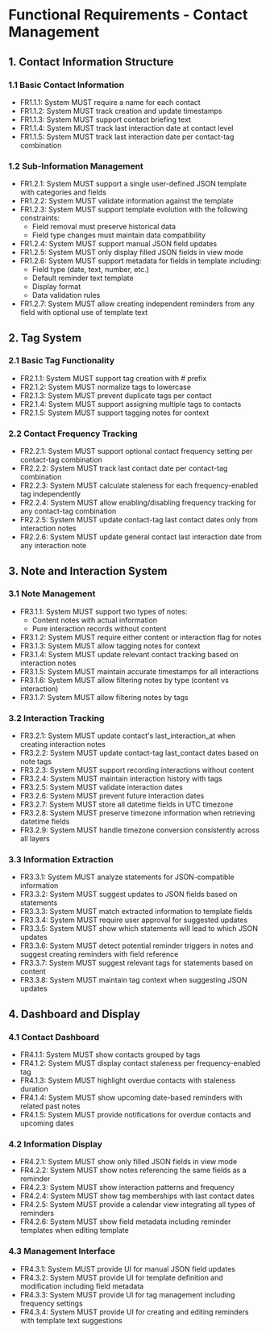 # Functional Requirements - Contact Management

## 1. Contact Information Structure

### 1.1 Basic Contact Information
- FR1.1.1: System MUST require a name for each contact
- FR1.1.2: System MUST track creation and update timestamps
- FR1.1.3: System MUST support contact briefing text
- FR1.1.4: System MUST track last interaction date at contact level
- FR1.1.5: System MUST track last interaction date per contact-tag combination

### 1.2 Sub-Information Management
- FR1.2.1: System MUST support a single user-defined JSON template with categories and fields
- FR1.2.2: System MUST validate information against the template
- FR1.2.3: System MUST support template evolution with the following constraints:
  - Field removal must preserve historical data
  - Field type changes must maintain data compatibility
- FR1.2.4: System MUST support manual JSON field updates
- FR1.2.5: System MUST only display filled JSON fields in view mode
- FR1.2.6: System MUST support metadata for fields in template including:
  - Field type (date, text, number, etc.)
  - Default reminder text template
  - Display format
  - Data validation rules
- FR1.2.7: System MUST allow creating independent reminders from any field with optional use of template text

## 2. Tag System

### 2.1 Basic Tag Functionality
- FR2.1.1: System MUST support tag creation with # prefix
- FR2.1.2: System MUST normalize tags to lowercase
- FR2.1.3: System MUST prevent duplicate tags per contact
- FR2.1.4: System MUST support assigning multiple tags to contacts
- FR2.1.5: System MUST support tagging notes for context

### 2.2 Contact Frequency Tracking
- FR2.2.1: System MUST support optional contact frequency setting per contact-tag combination
- FR2.2.2: System MUST track last contact date per contact-tag combination
- FR2.2.3: System MUST calculate staleness for each frequency-enabled tag independently
- FR2.2.4: System MUST allow enabling/disabling frequency tracking for any contact-tag combination
- FR2.2.5: System MUST update contact-tag last contact dates only from interaction notes
- FR2.2.6: System MUST update general contact last interaction date from any interaction note

## 3. Note and Interaction System

### 3.1 Note Management
- FR3.1.1: System MUST support two types of notes:
  - Content notes with actual information
  - Pure interaction records without content
- FR3.1.2: System MUST require either content or interaction flag for notes
- FR3.1.3: System MUST allow tagging notes for context
- FR3.1.4: System MUST update relevant contact tracking based on interaction notes
- FR3.1.5: System MUST maintain accurate timestamps for all interactions
- FR3.1.6: System MUST allow filtering notes by type (content vs interaction)
- FR3.1.7: System MUST allow filtering notes by tags

### 3.2 Interaction Tracking
- FR3.2.1: System MUST update contact's last_interaction_at when creating interaction notes
- FR3.2.2: System MUST update contact-tag last_contact dates based on note tags
- FR3.2.3: System MUST support recording interactions without content
- FR3.2.4: System MUST maintain interaction history with tags
- FR3.2.5: System MUST validate interaction dates
- FR3.2.6: System MUST prevent future interaction dates
- FR3.2.7: System MUST store all datetime fields in UTC timezone
- FR3.2.8: System MUST preserve timezone information when retrieving datetime fields
- FR3.2.9: System MUST handle timezone conversion consistently across all layers

### 3.3 Information Extraction
- FR3.3.1: System MUST analyze statements for JSON-compatible information
- FR3.3.2: System MUST suggest updates to JSON fields based on statements
- FR3.3.3: System MUST match extracted information to template fields
- FR3.3.4: System MUST require user approval for suggested updates
- FR3.3.5: System MUST show which statements will lead to which JSON updates
- FR3.3.6: System MUST detect potential reminder triggers in notes and suggest creating reminders with field reference
- FR3.3.7: System MUST suggest relevant tags for statements based on content
- FR3.3.8: System MUST maintain tag context when suggesting JSON updates

## 4. Dashboard and Display

### 4.1 Contact Dashboard
- FR4.1.1: System MUST show contacts grouped by tags
- FR4.1.2: System MUST display contact staleness per frequency-enabled tag
- FR4.1.3: System MUST highlight overdue contacts with staleness duration
- FR4.1.4: System MUST show upcoming date-based reminders with related past notes
- FR4.1.5: System MUST provide notifications for overdue contacts and upcoming dates

### 4.2 Information Display
- FR4.2.1: System MUST show only filled JSON fields in view mode
- FR4.2.2: System MUST show notes referencing the same fields as a reminder
- FR4.2.3: System MUST show interaction patterns and frequency
- FR4.2.4: System MUST show tag memberships with last contact dates
- FR4.2.5: System MUST provide a calendar view integrating all types of reminders
- FR4.2.6: System MUST show field metadata including reminder templates when editing template

### 4.3 Management Interface
- FR4.3.1: System MUST provide UI for manual JSON field updates
- FR4.3.2: System MUST provide UI for template definition and modification including field metadata
- FR4.3.3: System MUST provide UI for tag management including frequency settings
- FR4.3.4: System MUST provide UI for creating and editing reminders with template text suggestions
